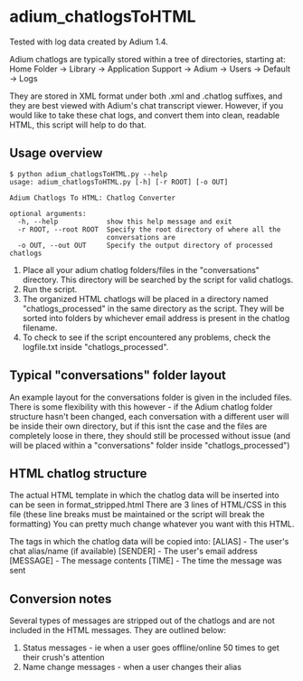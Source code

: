 # adium_chatlogsToHTML

Tested with log data created by Adium 1.4.

Adium chatlogs are typically stored within a tree of directories, starting at:
Home Folder → Library → Application Support → Adium <VERSION> → Users → Default → Logs

They are stored in XML format under both .xml and .chatlog suffixes, and they are best viewed with Adium's chat transcript viewer.
However, if you would like to take these chat logs, and convert them into clean, readable HTML, this script will help to do that.

## Usage overview

```
$ python adium_chatlogsToHTML.py --help
usage: adium_chatlogsToHTML.py [-h] [-r ROOT] [-o OUT]

Adium Chatlogs To HTML: Chatlog Converter

optional arguments:
  -h, --help            show this help message and exit
  -r ROOT, --root ROOT  Specify the root directory of where all the
                        conversations are
  -o OUT, --out OUT     Specify the output directory of processed chatlogs
```

1. Place all your adium chatlog folders/files in the "conversations" directory. This directory will be searched by the script for valid chatlogs.
2. Run the script.
3. The organized HTML chatlogs will be placed in a directory named "chatlogs_processed" in the same directory as the script. They will be sorted into folders by whichever email address is present in the chatlog filename.
4. To check to see if the script encountered any problems, check the logfile.txt inside "chatlogs_processed".

## Typical "conversations" folder layout
An example layout for the conversations folder is given in the included files. There is some flexibility with this however - if the Adium chatlog folder structure hasn't been changed, each conversation with a different user will be inside their own directory, but if this isnt the case and the files are completely loose in there, they should still be processed without issue (and will be placed within a "conversations" folder inside "chatlogs_processed")

## HTML chatlog structure
The actual HTML template in which the chatlog data will be inserted into can be seen in format_stripped.html
There are 3 lines of HTML/CSS in this file (these line breaks must be maintained or the script will break the formatting)
You can pretty much change whatever you want with this HTML.

The tags in which the chatlog data will be copied into:
[ALIAS] - The user's chat alias/name (if available)
[SENDER] - The user's email address
[MESSAGE] - The message contents
[TIME] - The time the message was sent

## Conversion notes
Several types of messages are stripped out of the chatlogs and are not included in the HTML messages.
They are outlined below:
1. Status messages - ie when a user goes offline/online 50 times to get their crush's attention
2. Name change messages - when a user changes their alias